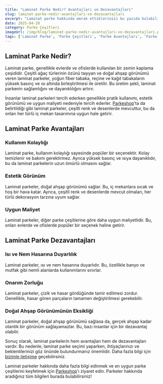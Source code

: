 ```yaml
---
title: "Laminat Parke Nedir? Avantajları ve Dezavantajlari"
slug: laminat-parke-nedir-avantajlari-ve-dezavantajlari
excerpt: "Laminat parke hakkında merak ettiklerinizi bu yazıda bulabilirsiniz. Avantajları, dezavantajları ve daha fazlası..."
date: 2025-04-20
category: Parke Çeşitleri
imageUrl: /img/blog/laminat-parke-nedir-avantajlari-ve-dezavantajlari.png
tags: ['Laminat Parke', 'Parke Çeşitleri', 'Parke Avantajları', 'Parke Dezavantajları']
---
```

<h2>Laminat Parke Nedir?</h2>
<p>Laminat parke, genellikle evlerde ve ofislerde kullanılan bir zemin kaplama çeşididir. Çeşitli ağaç türlerinin özünü taşıyan ve doğal ahşap görünümü veren laminat parkeler, yoğun fiber tabaka, reçine ve kağıt tabakaların yüksek basınç ve ısı altında birleştirilmesi ile üretilir. Bu üretim şekli, laminat parkenin sağlamlığını ve dayanıklılığını artırır.</p>

<p>İnsanlar laminat parkeleri tercih ederken genellikle pratik kullanımı, estetik görünümü ve uygun maliyeti nedeniyle tercih ederler. <a href="https://parkeshop.com">Parkeshop</a>'ta da belirtildiği gibi laminat parkeler, çeşitli renk ve desenlerde mevcuttur, bu da onları her türlü iç mekan tasarımına uygun hale getirir.</p>

<h2>Laminat Parke Avantajları</h2>
<h3>Kullanım Kolaylığı</h3>
<p>Laminat parke, kullanım kolaylığı sayesinde popüler bir seçenektir. Kolay temizlenir ve bakımı gerektirmez. Ayrıca yüksek basınç ve ısıya dayanıklıdır, bu da laminat parkelerin uzun ömürlü olmasını sağlar. </p>

<h3>Estetik Görünüm</h3>
<p>Laminat parkeler, doğal ahşap görünümü sağlar. Bu, iç mekanlara sıcak ve hoş bir hava katar. Ayrıca, çeşitli renk ve desenlerde mevcut olmaları, her türlü dekorasyon tarzına uyum sağlar.</p>

<h3>Uygun Maliyet</h3>
<p>Laminat parkeler, diğer parke çeşitlerine göre daha uygun maliyetlidir. Bu, onları evlerde ve ofislerde popüler bir seçenek haline getirir.</p>

<h2>Laminat Parke Dezavantajları</h2>
<h3>Isı ve Nem Hasarına Duyarlılık</h3>
<p>Laminat parkeler, ısı ve nem hasarına duyarlıdır. Bu, özellikle banyo ve mutfak gibi nemli alanlarda kullanımlarını sınırlar.</p>

<h3>Onarım Zorluğu</h3>
<p>Laminat parkeler, çizik ve hasar gördüğünde tamir edilmesi zordur. Genellikle, hasar gören parçaların tamamen değiştirilmesi gerekebilir.</p>

<h3>Doğal Ahşap Görünümünün Eksikliği</h3>
<p>Laminat parkeler, doğal ahşap görünümü sağlasa da, gerçek ahşap kadar otantik bir görünüm sağlayamazlar. Bu, bazı insanlar için bir dezavantaj olabilir.</p>

<p>Sonuç olarak, laminat parkelerin hem avantajları hem de dezavantajları vardır. Bu nedenle, laminat parke seçimi yaparken, ihtiyaçlarınızı ve beklentilerinizi göz önünde bulundurmanız önemlidir. Daha fazla bilgi için <a href="https://parkeshop.com/contact">bizimle iletişime</a> geçebilirsiniz.</p>

<p>Laminat parkeler hakkında daha fazla bilgi edinmek ve en uygun parke çeşitlerini keşfetmek için <a href="https://parkeshop.com">Parkeshop</a>'ı ziyaret edin. Parkeler hakkında aradığınız tüm bilgileri burada bulabilirsiniz!</p>